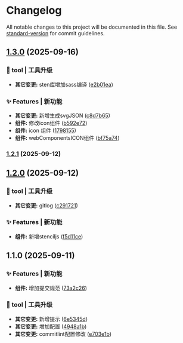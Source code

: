# Changelog

All notable changes to this project will be documented in this file. See [standard-version](https://github.com/conventional-changelog/standard-version) for commit guidelines.

## [1.3.0](https://github.com/MoonLightTe/learnD3/compare/v1.2.1...v1.3.0) (2025-09-16)


### 🚀 tool | 工具升级

* **其它变更:** sten库增加sass编译 ([e2b01ea](https://github.com/MoonLightTe/learnD3/commit/e2b01ea15b400d1b9835bafe173b52e37908a601))


### ✨ Features | 新功能

* **其它变更:** 新增生成svgJSON ([c8d7b65](https://github.com/MoonLightTe/learnD3/commit/c8d7b65ba20ecf85139f40331af698baef66ffde))
* **组件:** 修改icon组件 ([b592e72](https://github.com/MoonLightTe/learnD3/commit/b592e72743f9df2f5643ac93e5b84ccfc70568dc))
* **组件:** icon 组件 ([1798155](https://github.com/MoonLightTe/learnD3/commit/179815551c24366d9765e0151c8f5a884019e290))
* **组件:** webComponentsICON组件 ([bf75a74](https://github.com/MoonLightTe/learnD3/commit/bf75a74169341bda163a48644fd53e9f79af9980))

### [1.2.1](https://github.com/MoonLightTe/learnD3/compare/v1.2.0...v1.2.1) (2025-09-12)

## [1.2.0](https://github.com/MoonLightTe/learnD3/compare/v1.1.0...v1.2.0) (2025-09-12)


### 🚀 tool | 工具升级

* **其它变更:** gitlog ([c291721](https://github.com/MoonLightTe/learnD3/commit/c291721f66a32173904da0319ae36361f45ecfe2))


### ✨ Features | 新功能

* **组件:** 新增stenciljs ([f5d11ce](https://github.com/MoonLightTe/learnD3/commit/f5d11ce70fa9c39c7d752f4de5fa44295c4391be))

## 1.1.0 (2025-09-11)


### ✨ Features | 新功能

* **组件:** 增加提交规范 ([73a2c26](https://github.com/MoonLightTe/learnD3/commit/73a2c2642e6e101e46da6a37d519c2e068895935))


### 🚀 tool | 工具升级

* **其它变更:** 新增提示 ([6e5345d](https://github.com/MoonLightTe/learnD3/commit/6e5345d0c44f1e56c43c93c883ae01c3f757523d))
* **其它变更:** 增加配置 ([4948a1b](https://github.com/MoonLightTe/learnD3/commit/4948a1bca0b41ba3990ddfeb19707c5d80a7eb19))
* **其它变更:** commitlint配置修改 ([e703e1b](https://github.com/MoonLightTe/learnD3/commit/e703e1b4a7deff97235e1b2913ee13725ad1a8c1))
